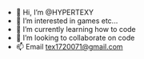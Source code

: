 - 👋 Hi, I’m @HYPERTEXY
- 👀 I’m interested in games etc...
- 🌱 I’m currently learning how to code
- 💞️ I’m looking to collaborate on code
- 📫 Email tex1720071@gmail.com


<!---
HYPERTEXY/HYPERTEXY is a ✨ special ✨ repository because its `README.md` (this file) appears on your GitHub profile.
You can click the Preview link to take a look at your changes.
--->
